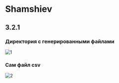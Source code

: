 # Shamshiev

## 3.2.1
### Директория с генерированными файлами

![1](https://user-images.githubusercontent.com/93040594/206144562-37d879ca-e501-4491-9f8a-3bb326ff5652.png)

### Сам файл csv

![2](https://user-images.githubusercontent.com/93040594/206144522-a219b89d-6fe8-4ac0-8e11-c14ec6d36401.png)

